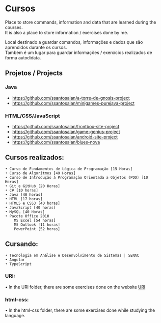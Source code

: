 # Cursos
 <p>Place to store commands, information and data that are learned during the courses.<br>
 It is also a place to store information / exercises done by me.</p>

 <p>Local destinado a guardar comandos, informações e dados que são aprendidos durante os cursos.<br>
 Também é um lugar para guardar informações / exercícios realizados de forma autodidata.</p> 

## Projetos / Projects

### Java 
- https://github.com/ssantosalan/a-torre-de-gnosis-project
- https://github.com/ssantosalan/minigames-purejava-project

### HTML/CSS/JavaScript
- https://github.com/ssantosalan/frontbox-site-project
- https://github.com/ssantosalan/game-genius-project
- https://github.com/ssantosalan/android-site-project
- https://github.com/ssantosalan/blues-nova

## Cursos realizados:

    • Curso de Fundamentos de Lógica de Programação [15 Horas]
    • Curso de Algoritmos [40 Horas]
    • Curso de Introdução à Programação Orientada a Objetos (POO) [10 Horas]
    • Git e GitHub [20 Horas]
    • C# [10 horas]
    • Java [40 horas] 
    • HTML [17 horas]
    • HTML5 e CSS3 [40 horas]
    • JavaScript [40 horas]
    • MySQL [40 Horas]
    • Pacote Office 2010 
        MS Excel [54 horas]
        MS Outlook [11 horas]
        PowerPoint [52 horas]

## Cursando: 

    • Tecnologia em Análise e Desenvolvimento de Sistemas | SENAC
    • Angular
    • TypeScript
    

### URI:

<p>• In the URI folder, there are some exercises done on the website <a href="https://www.urionlinejudge.com.br">URI</a></p>

### html-css:

<p>• In the html-css folder, there are some exercises done while studying the language.</p>
    
